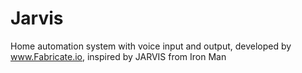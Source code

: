 Jarvis
======

Home automation system with voice input and output, developed by www.Fabricate.io, inspired by JARVIS from Iron Man
